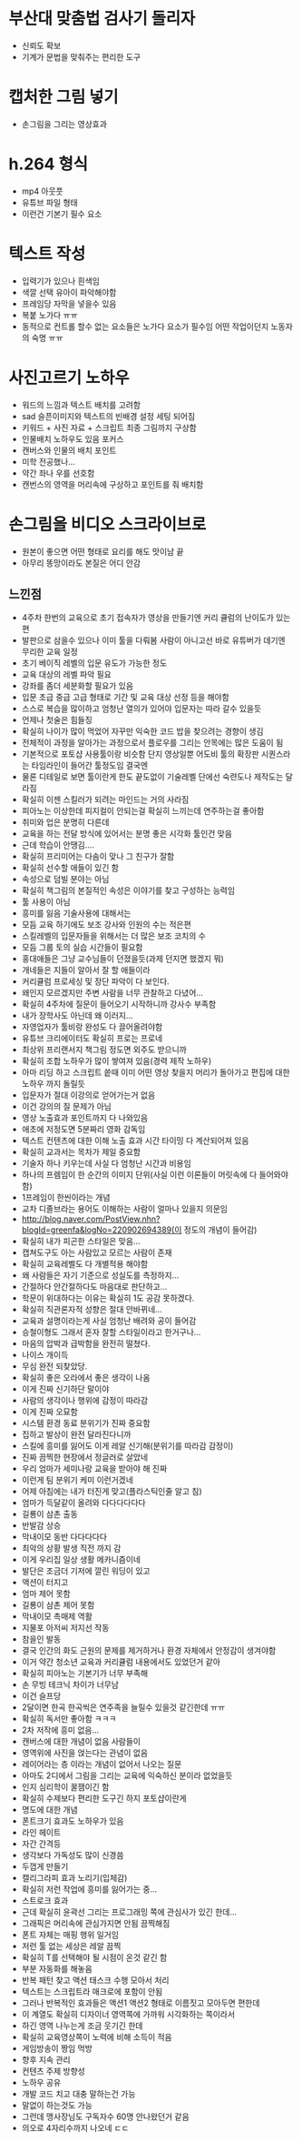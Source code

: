 # 부산대 맞춤법 검사기 돌리자
- 신뢰도 확보
- 기계가 문법을 맞춰주는 편리한 도구

# 캡처한 그림 넣기
- 손그림을 그리는 영상효과

# h.264 형식
- mp4 아웃풋
- 유튜브 파일 형태
- 이런건 기본기 필수 요소

# 텍스트 작성
- 입력기가 있으나 흰색임
- 색깔 선택 유아이 파악해야함
- 프레임당 자막을 넣을수 있음
- 복붙 노가다 ㅠㅠ
- 동적으로 컨트롤 할수 없는 요소들은 노가다 요소가 필수임 어떤 작업이던지 노동자의 숙명 ㅠㅠ

# 사진고르기 노하우
- 워드의 느낌과 텍스트 배치를 고려함
- sad 슬픈이미지와 텍스트의 빈배경 설정 세팅 되어짐
- 키워드 + 사진 자료 + 스크립트 최종 그림까지 구상함 
- 인물배치 노하우도 있음 포커스
- 캔버스와 인물의 배치 포인트
- 미학 전공했나...
- 약간 좌나 우를 선호함
- 캔번스의 영역을 머리속에 구상하고 포인트를 줘 배치함

# 손그림을 비디오 스크라이브로
- 원본이 좋으면 어떤 형태로 요리를 해도 맛이남 끝
- 아무리 똥망이라도 본질은 어디 안감

## 느낀점
- 4주차 한번의 교육으로 초기 접속자가 영상을 만들기엔 커리 큘럼의 난이도가 있는편
- 발판으로 삼을수 있으나 이미 툴을 다뤄봄 사람이 아니고선 바로 유튜버가 데기엔 무리한 교육 일정
- 초기 베이직 레벨의 입문 유도가 가능한 정도
- 교육 대상의 레벨 파악 필요
- 강좌를 좀더 세분화할 필요가 있음
- 입문 초급 중급 고급 형태로 기간 및 교육 대상 선정 등을 해야함
- 스스로 복습을 많이하고 엄청난 열의가 있어야 입문자는 따라 갈수 있을듯
- 언제나 첫술은 힘들징
- 확실히 나이가 많이 먹었어 자꾸만 익숙한 코드 밥을 찾으려는 경향이 생김
- 전체적이 과정을 알아가는 과정으로서 플로우를 그리는 안목에는 많은 도움이 됨
- 기본적으로 포토샵 사용툴이랑 비슷함 단지 영상일뿐 어도비 툴의 확장판 시퀀스라는 타임라인이 들어간 툴정도임 결국엔
- 물론 디테일로 보면 툴이란게 한도 끝도없이 기술레벨 단에선 숙련도나 제작도는 달라짐
- 확실히 이젠 스킬러가 되려는 마인드는 거의 사라짐
- 피아노는 이상한데 피지컬이 안되는걸 확실히 느끼는데 연주하는걸 좋아함
- 취미와 업은 분명히 다른데
- 교육을 하는 전달 방식에 있어서는 분명 좋은 시각화 툴인건 맞음
- 근데 학습이 안땡김....
- 확실히 프리미어는 다솜이 맞나 그 친구가 잘함
- 확실히 선수할 애들이 있긴 함
- 속성으로 덤빌 분야는 아님
- 확실히 책그림의 본질적인 속성은 이야기를 찾고 구성하는 능력임
- 툴 사용이 아님
- 흥미를 잃음 기술사용에 대해서는
- 모듬 교육 하기에도 보조 강사와 인원의 수는 적은편
- 스킬레벨의 입문자들을 위해서는 더 많은 보조 코치의 수
- 모듬 그룹 토의 실습 시간들이 필요함
- 홍대애들은 그냥 교수님들이 던졌을듯(과제 던지면 했겠지 뭐)
- 개네들은 지들이 알아서 잘 할 애들이라
- 커리큘럼 프로세싱 및 장단 파악이 다 보인다.
- 왜인지 모르겠지만 주변 사람을 너무 관찰하고 다녔어...
- 확실히 4주차에 질문이 들어오기 시작하니까 강사수 부족함
- 내가 장학사도 아닌데 왜 이러지...
- 자영업자가 툴비랑 완성도 다 끌어올려야함
- 유튜브 크리에이터도 확실히 프로는 프로네
- 최상위 프리랜서지 책그림 정도면 외주도 받으니까
- 확실히 조합 노하우가 많이 쌓여져 있음(경력 제작 노하우)
- 아마 리딩 하고 스크립트 씉때 이미 어떤 영상 찾을지 머리가 돌아가고 편집에 대한 노하우 까지 돌릴듯
- 입문자가 절대 이강의로 얻어가는거 없음
- 이건 강의의 질 문제가 아님
- 영상 노출효과 포인트까지 다 나와있음
- 애초에 저정도면 5분짜리 영화 감독임 
- 텍스트 컨텐츠에 대한 이해 노출 효과 시간 타이밍 다 계산되어져 있음
- 확실히 교과서는 목차가 제일 중요함
- 기술자 하나 키우는데 사실 다 엄청난 시간과 비용임
- 하나의 프렘임이 한 순간의 이미지 단위(사실 이런 이론들이 머릿속에 다 들어와야 함)
- 1프레임이 한씬이라는 개념
- 교차 디졸브라는 용어도 이해하는 사람이 얼마나 있을지 의문임
- http://blog.naver.com/PostView.nhn?blogId=greenfa&logNo=220902694389(이 정도의 개념이 들어감)
- 확실히 내가 피곤한 스타일은 맞음...
- 캡쳐도구도 아는 사람있고 모르는 사람이 존재
- 확실히 교육레벨도 다 개별적용 해야함
- 왜 사람들은 자기 기준으로 성실도를 측정하지...
- 간절하다 안간절하다도 마음대로 판단하고...
- 학문이 위대하다는 이유는 확실히 1도 공감 못하겠다.
- 확실히 직관론자적 성향은 절대 안바뀌네...
- 교육과 설명이라는게 사실 엄청난 배려와 공이 들어감
- 승철이형도 그래서 혼자 잘할 스타일이라고 한거구나...
- 마음의 압박과 급박함을 완전히 떨쳤다.
- 나이스 개이득
- 무심 완전 되찾았당.
- 확실히 좋은 오라에서 좋은 생각이 나옴
- 이게 진짜 신기하단 말이야
- 사람의 생각이나 행위에 감정이 따라감
- 이게 진짜 오묘함
- 시스템 환경 동료 분위기가 진짜 중요함
- 집하고 발상이 완전 달라진다니까
- 스킬에 흥미를 잃어도 이게 레알 신기해(분위기를 따라감 감정이)
- 진짜 끔찍한 현장에서 정글러로 살았네
- 우리 엄마가 세미나랑 교육을 받아야 해 진짜
- 이런게 팀 분위기 케미 이런거겠네
- 어제 아침에는 내가 터진게 맞고(플라스틱인줄 알고 침)
- 엄마가 득달같이 올려와 다다다다다다
- 길룡이 삼촌 출동
- 반발감 상승
- 막내이모 동반 다다다다다
- 최악의 상황 발생 직전 까지 감
- 이게 우리집 일상 생활 메카니즘이네
- 발단은 조금더 기저에 깔린 워딩이 있고
- 액션이 터지고
- 엄마 제어 못함
- 길룡이 삼촌 제어 못함
- 막내이모 촉매제 역활
- 지물포 아저씨 저지선 작동
- 참을인 발동
- 결국 인간의 화도 근원의 문제를 제거하거나 환경 자체에서 안정감이 생겨야함
- 이거 약간 청소년 교육과 커리큘럼 내용에서도 있었던거 같아
- 확실히 피아노는 기본기가 너무 부족해
- 손 무빙 테크닉 차이가 너무남 
- 이건 슬프당
- 2달이면 한곡 한곡씩은 연주족을 늘릴수 있을것 같긴한데 ㅠㅠ
- 확실히 독서만 좋아함 ㅋㅋㅋ
- 2차 저작에 흥미 없음...
- 캔버스에 대한 개념이 없음 사람들이
- 영역위에 사진을 얹는다는 관념이 없음
- 레이어라는 층 이라는 개념이 없어서 나오는 질문
- 아마도 2디에서 그림을 그리는 교육에 익숙하신 분이라 없었을듯
- 인지 심리학이 꿀잼이긴 함
- 확실히 수제보다 편리한 도구긴 하지 포토샵이란게
- 명도에 대한 개념
- 폰트크기 효과도 노하우가 있음
- 라인 헤이트
- 자간 간격등 
- 생각보다 가독성도 많이 신경씀
- 두껍게 만들기 
- 캘리그라피 효과 노리기(입체감)
- 확실히 저런 작업에 흥미를 잃어가는 중...
- 스트로크 효과
- 근데 확실히 윤곽선 그리는 프로그래밍 쪽에 관심사가 있긴 한데...
- 그래픽은 머리속에 관심가지면 안됨 끔찍해짐
- 폰트 자체는 매핑 행위 일거임
- 저런 툴 없는 세상은 레알 끔찍
- 확실히 T를 선택해야 될 시점이 온것 같긴 함
- 부분 자동화를 해놓음
- 반복 패턴 찾고 액션 태스크 수행 모아서 처리
- 텍스트는 스크립트라 매크로에 포함이 안됨
- 그러나 반복적인 효과들은 액션1 액션2 형태로 이름짓고 모아두면 편한데
- 이 계열도 확실히 디자이너 영역쪽에 가까워 시각화하는 쪽이라서
- 하긴 영역 나누는게 조금 웃기긴 한데
- 확실히 교육영상쪽이 노력에 비해 소득이 적음
- 게임방송이 짱임 먹방
- 향후 지속 관리 
- 컨텐츠 주제 방향성
- 노하우 공유
- 개발 코드 치고 대충 말하는건 가능
- 말없이 하는것도 가능
- 그런데 맹사장님도 구독자수 60명 안나왔던거 같음
- 의오로 4자리수까지 나오네 ㄷㄷ 
